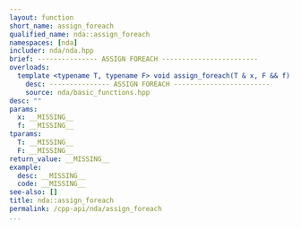 ```yaml
---
layout: function
short_name: assign_foreach
qualified_name: nda::assign_foreach
namespaces: [nda]
includer: nda/nda.hpp
brief: --------------- ASSIGN FOREACH ------------------------
overloads:
  template <typename T, typename F> void assign_foreach(T & x, F && f):
    desc: --------------- ASSIGN FOREACH ------------------------
    source: nda/basic_functions.hpp
desc: ""
params:
  x: __MISSING__
  f: __MISSING__
tparams:
  T: __MISSING__
  F: __MISSING__
return_value: __MISSING__
example:
  desc: __MISSING__
  code: __MISSING__
see-also: []
title: nda::assign_foreach
permalink: /cpp-api/nda/assign_foreach
...
```


